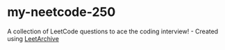 # my-neetcode-250
A collection of LeetCode questions to ace the coding interview! - Created using [LeetArchive](https://github.com/anujlunawat/LeetArchive)
